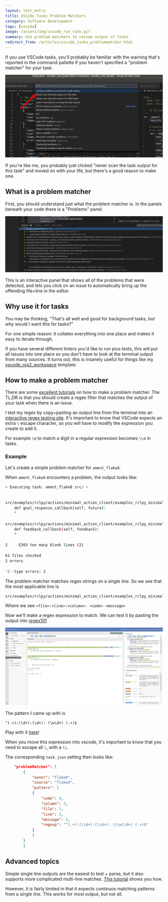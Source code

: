 ```yaml
---
layout: text_entry
title: VSCode Tasks Problem Matchers
category: Software Development
tags: [vscode]
image: /assets/img/vscode_run_task.gif
summary: Use problem matchers to review output of tasks.
redirect_from: /articles/vscode_tasks_problemmatcher.html
---
```


If you use VSCode tasks, you'll probably be familiar with the warning that's reported in the command pallette if you haven't specified a "problem matcher" for your task.

![vscode no problem matcher](/assets/img/vscode_tasks_no_problemmatcher.png)

If you're like me, you probably just clicked "never scan the task output for this task" and moved on with your life, but there's a good reason to make one.

## What is a problem matcher

First, you should understand just what the problem matcher is.  In the panels beneath your code there is a "Problems" panel.  

![vscode problems panel](/assets/img/vscode_problems_panel.png)

This is an interactive panel that shows all of the problems that were detected, and lets you click on an issue to automatically bring up the offending file+line in the editor.

## Why use it for tasks

You may be thinking, "That's all well and good for background tasks, but why would I want this for tasks?"  

For one simple reason: it collates everything into one place and makes it easy to iterate through.

If you have several different linters you'd like to run plus tests, this will put all issues into one place so you don't have to look at the terminal output from many sources.  It turns out, this is insanely useful for things like my [vscode_ros2_workspace](https://github.com/athackst/vscode_ros2_workspace) template.

## How to make a problem matcher

There are some [excellent tutorials](https://code.visualstudio.com/docs/editor/tasks#_defining-a-problem-matcher) on how to make a problem matcher.  The TL;DR is that you should create a regex filter that matches the output of your task when there is an issue.

I test my regex by copy+pasting an output line from the terminal into an [interactive regex testing site](https://regex101.com/).  It's important to know that VSCode expects an extra `\` escape character, so you will have to modify the expression you create to add it.

For example `\d` to match a digit in a regular expression becomes `\\d` in tasks.

### Example

Let's create a simple problem matcher for `ament_flake8`.

When `ament_flake8` encounters a problem, the output looks like:

```bash
> Executing task: ament_flake8 src/ <


src/examples/rclpy/actions/minimal_action_client/examples_rclpy_minimal_action_client/client_cancel.py:38:5: E303 too many blank lines (2)
    def goal_response_callback(self, future):
    ^

src/examples/rclpy/actions/minimal_action_client/examples_rclpy_minimal_action_client/client_cancel.py:52:5: E303 too many blank lines (2)
    def feedback_callback(self, feedback):
    ^

2     E303 too many blank lines (2)

61 files checked
2 errors

'E'-type errors: 2
```

The problem matcher matches regex strings on a *single line*.  So we see that the most applicable line is

```bash
src/examples/rclpy/actions/minimal_action_client/examples_rclpy_minimal_action_client/client_cancel.py:38:5: E303 too many blank lines (2)
```

Where we see `<file>:<line>:<column>: <code> <message>`

Now we'll make a regex expression to match.  We can test it by pasting the output into [regex101](https://regex101.com)

[![regex pattern match](/assets/img/vscode_pattern_regex_match.png)](https://regex101.com/r/unMyUh/1)

The pattern I came up with is

```regex
^(.+):(\d+):(\d+): (\w\d+) (.+)$
```

Play with it [here](https://regex101.com/r/unMyUh/1)!

When you move this expression into vscode, it's important to know that you need to escape all `\`, with a `\\`.

The corresponding `task.json` setting then looks like:

```json
    "problemMatcher": [
        {
            "owner": "flake8",
            "source": "flake8",
            "pattern": [
            {
                "code": 4,
                "column": 3,
                "file": 1,
                "line": 2,
                "message": 5,
                "regexp": "^(.+):(\\d+):(\\d+): (\\w\\d+) (.+)$"
            }
            ]
        }
        ]
```

## Advanced topics

Simple single line outputs are the easiest to test + parse, but it also supports more complicated multi-line matches.  [This tutorial](https://code.visualstudio.com/docs/editor/tasks#_defining-a-multiline-problem-matcher) shows you how.

However, it is fairly limited in that it expects continuos matching patterns from a _single line_.  This works for most output, but not all.
